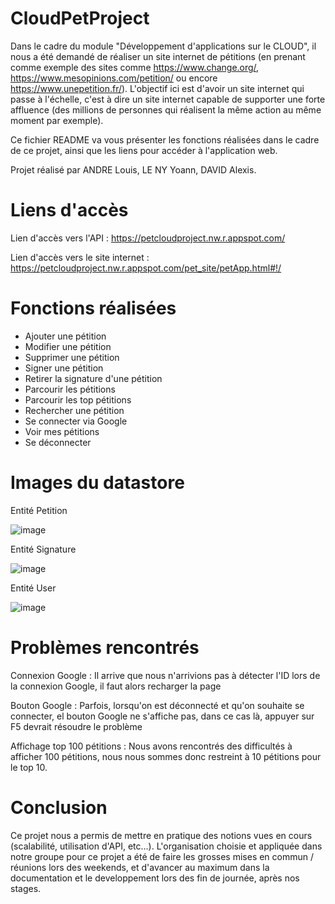 # CloudPetProject
Dans le cadre du module "Développement d'applications sur le CLOUD", il nous a été demandé de réaliser un site internet de pétitions (en prenant comme exemple des sites comme https://www.change.org/, https://www.mesopinions.com/petition/ ou encore https://www.unepetition.fr/).
L'objectif ici est d'avoir un site internet qui passe à l'échelle, c'est à dire un site internet capable de supporter une forte affluence (des millions de personnes qui réalisent la même action au même moment par exemple).

Ce fichier README va vous présenter les fonctions réalisées dans le cadre de ce projet, ainsi que les liens pour accéder à l'application web.

Projet réalisé par ANDRE Louis, LE NY Yoann, DAVID Alexis.

# Liens d'accès
Lien d'accès vers l'API : https://petcloudproject.nw.r.appspot.com/

Lien d'accès vers le site internet : https://petcloudproject.nw.r.appspot.com/pet_site/petApp.html#!/

# Fonctions réalisées
- Ajouter une pétition
- Modifier une pétition
- Supprimer une pétition
- Signer une pétition
- Retirer la signature d'une pétition
- Parcourir les pétitions
- Parcourir les top pétitions
- Rechercher une pétition
- Se connecter via Google
- Voir mes pétitions
- Se déconnecter

# Images du datastore
Entité Petition

![image](https://user-images.githubusercontent.com/77157131/170880012-924fbf57-bacb-4eed-b085-924049c37d08.png)

Entité Signature

![image](https://user-images.githubusercontent.com/77157131/170880027-3b78f7ed-84ec-4634-ac87-b1352932b90b.png)

Entité User

![image](https://user-images.githubusercontent.com/77157131/170880043-85b63ff2-6060-4f60-bb97-224901786d09.png)


# Problèmes rencontrés
Connexion Google : Il arrive que nous n'arrivions pas à détecter l'ID lors de la connexion Google, il faut alors recharger la page

Bouton Google : Parfois, lorsqu'on est déconnecté et qu'on souhaite se connecter, el bouton Google ne s'affiche pas, dans ce cas là, appuyer sur F5 devrait résoudre le problème

Affichage top 100 pétitions : Nous avons rencontrés des difficultés à afficher 100 pétitions, nous nous sommes donc restreint à 10 pétitions pour le top 10.

# Conclusion
Ce projet nous a permis de mettre en pratique des notions vues en cours (scalabilité, utilisation d'API, etc...).
L'organisation choisie et appliquée dans notre groupe pour ce projet a été de faire les grosses mises en commun / réunions lors des weekends, et d'avancer au maximum dans la documentation et le developpement lors des fin de journée, après nos stages.
